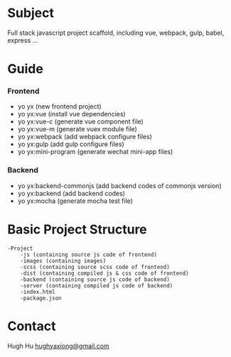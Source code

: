 # Subject

Full stack javascript project scaffold, including vue, webpack, gulp, babel, express ...


# Guide

### Frontend

- yo yx (new frontend project)
- yo yx:vue (install vue dependencies)
- yo yx:vue-c (generate vue component file)
- yo yx:vue-m (generate vuex module file)
- yo yx:webpack (add webpack configure files)
- yo yx:gulp (add gulp configure files)
- yo yx:mini-program (generate wechat mini-app files)


### Backend
- yo yx:backend-commonjs (add backend codes of commonjs version)
- yo yx:backend (add backend codes)
- yo yx:mocha (generate mocha test file)


# Basic Project Structure

    -Project
        -js (containing source js code of frontend)
        -images (containing images)
        -scss (containing source scss code of frontend)
        -dist (containing compiled js & css code of frontend)
        -backend (containing source js code of backend)
        -server (containing compiled js code of backend)
        -index.html
        -package.json


# Contact

Hugh Hu
hughyaxiong@gmail.com